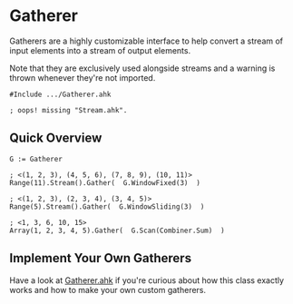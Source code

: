 # Gatherer

Gatherers are a highly customizable interface to help convert a stream of
input elements into a stream of output elements.

Note that they are exclusively used alongside streams and a warning
is thrown whenever they're not imported.

```ahk
#Include .../Gatherer.ahk

; oops! missing "Stream.ahk".
```

## Quick Overview

```ahk
G := Gatherer

; <(1, 2, 3), (4, 5, 6), (7, 8, 9), (10, 11)>
Range(11).Stream().Gather(  G.WindowFixed(3)  )

; <(1, 2, 3), (2, 3, 4), (3, 4, 5)>
Range(5).Stream().Gather(  G.WindowSliding(3)  )

; <1, 3, 6, 10, 15>
Array(1, 2, 3, 4, 5).Gather(  G.Scan(Combiner.Sum)  )
```

## Implement Your Own Gatherers

Have a look at [Gatherer.ahk](../../src/Extensions/Gatherer.ahk) if you're
curious about how this class exactly works and how to make your own custom
gatherers.
